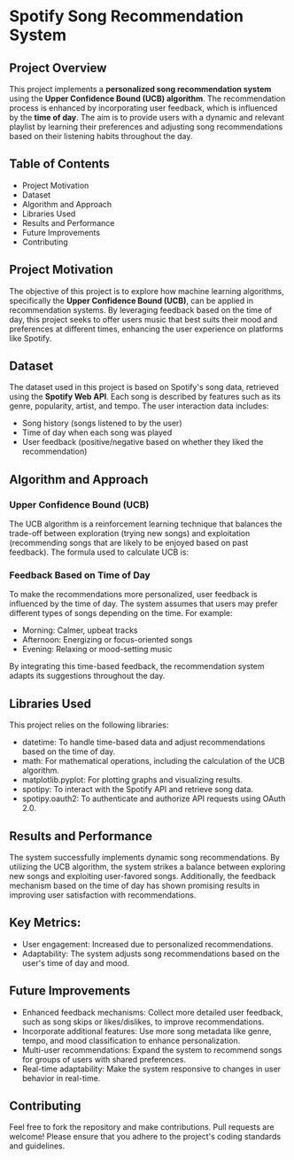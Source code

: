 # Spotify Song Recommendation System
## Project Overview
This project implements a **personalized song recommendation system** using the **Upper Confidence Bound (UCB) algorithm**. The recommendation process is enhanced by incorporating user feedback, which is influenced by the **time of day**. The aim is to provide users with a dynamic and relevant playlist by learning their preferences and adjusting song recommendations based on their listening habits throughout the day.

## Table of Contents
+ Project Motivation
+ Dataset
+ Algorithm and Approach
+ Libraries Used
+ Results and Performance
+ Future Improvements
+ Contributing

## Project Motivation
The objective of this project is to explore how machine learning algorithms, specifically the **Upper Confidence Bound (UCB)**, can be applied in recommendation systems. By leveraging feedback based on the time of day, this project seeks to offer users music that best suits their mood and preferences at different times, enhancing the user experience on platforms like Spotify.

## Dataset
The dataset used in this project is based on Spotify's song data, retrieved using the **Spotify Web API**. Each song is described by features such as its genre, popularity, artist, and tempo. The user interaction data includes:

+ Song history (songs listened to by the user)
+ Time of day when each song was played
+ User feedback (positive/negative based on whether they liked the recommendation)

## Algorithm and Approach
### Upper Confidence Bound (UCB)
The UCB algorithm is a reinforcement learning technique that balances the trade-off between exploration (trying new songs) and exploitation (recommending songs that are likely to be enjoyed based on past feedback). The formula used to calculate UCB is:

### Feedback Based on Time of Day
To make the recommendations more personalized, user feedback is influenced by the time of day. The system assumes that users may prefer different types of songs depending on the time. For example:

+ Morning: Calmer, upbeat tracks
+ Afternoon: Energizing or focus-oriented songs
+ Evening: Relaxing or mood-setting music

By integrating this time-based feedback, the recommendation system adapts its suggestions throughout the day.

## Libraries Used
This project relies on the following libraries:

+ datetime: To handle time-based data and adjust recommendations based on the time of day.
+ math: For mathematical operations, including the calculation of the UCB algorithm.
+ matplotlib.pyplot: For plotting graphs and visualizing results.
+ spotipy: To interact with the Spotify API and retrieve song data.
+ spotipy.oauth2: To authenticate and authorize API requests using OAuth 2.0.

## Results and Performance
The system successfully implements dynamic song recommendations. By utilizing the UCB algorithm, the system strikes a balance between exploring new songs and exploiting user-favored songs. Additionally, the feedback mechanism based on the time of day has shown promising results in improving user satisfaction with recommendations.

## Key Metrics:
+ User engagement: Increased due to personalized recommendations.
+ Adaptability: The system adjusts song recommendations based on the user's time of day and mood.

## Future Improvements
+ Enhanced feedback mechanisms: Collect more detailed user feedback, such as song skips or likes/dislikes, to improve recommendations.
+ Incorporate additional features: Use more song metadata like genre, tempo, and mood classification to enhance personalization.
+ Multi-user recommendations: Expand the system to recommend songs for groups of users with shared preferences.
+ Real-time adaptability: Make the system responsive to changes in user behavior in real-time.

## Contributing
Feel free to fork the repository and make contributions. Pull requests are welcome! Please ensure that you adhere to the project's coding standards and guidelines.
